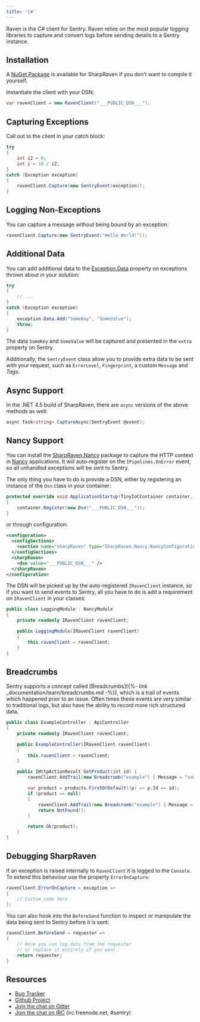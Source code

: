 ```yaml
---
title: 'C#'
---
```


Raven is the C# client for Sentry. Raven relies on the most popular logging libraries to capture and convert logs before sending details to a Sentry instance.

<!-- WIZARD -->
## Installation

A [NuGet Package](https://www.nuget.org/packages/SharpRaven) is available for SharpRaven if you don’t want to compile it yourself.

Instantiate the client with your DSN:

```csharp
var ravenClient = new RavenClient("___PUBLIC_DSN___");
```

## Capturing Exceptions

Call out to the client in your catch block:

```csharp
try
{
    int i2 = 0;
    int i = 10 / i2;
}
catch (Exception exception)
{
    ravenClient.Capture(new SentryEvent(exception));
}
```
<!-- ENDWIZARD -->

## Logging Non-Exceptions

You can capture a message without being bound by an exception:

```csharp
ravenClient.Capture(new SentryEvent("Hello World!"));
```

## Additional Data

You can add additional data to the [Exception.Data](https://msdn.microsoft.com/en-us/library/system.exception.data.aspx) property on exceptions thrown about in your solution:

```csharp
try
{
    // ...
}
catch (Exception exception)
{
    exception.Data.Add("SomeKey", "SomeValue");
    throw;
}
```

The data `SomeKey` and `SomeValue` will be captured and presented in the `extra` property on Sentry.

Additionally, the `SentryEvent` class allow you to provide extra data to be sent with your request, such as `ErrorLevel`, `Fingerprint`, a custom `Message` and _Tags_.

## Async Support

In the .NET 4.5 build of SharpRaven, there are `async` versions of the above methods as well:

```csharp
async Task<string> CaptureAsync(SentryEvent @event);
```

## Nancy Support

You can install the [SharpRaven.Nancy](https://www.nuget.org/packages/SharpRaven.Nancy) package to capture the HTTP context in [Nancy](http://nancyfx.org/) applications. It will auto-register on the `IPipelines.OnError` event, so all unhandled exceptions will be sent to Sentry.

The only thing you have to do is provide a DSN, either by registering an instance of the `Dsn` class in your container:

```csharp
protected override void ApplicationStartup(TinyIoCContainer container, IPipelines pipelines)
{
    container.Register(new Dsn("___PUBLIC_DSN___"));
}
```

or through configuration:

```xml
<configuration>
  <configSections>
    <section name="sharpRaven" type="SharpRaven.Nancy.NancyConfiguration, SharpRaven.Nancy" />
  </configSections>
  <sharpRaven>
    <dsn value="___PUBLIC_DSN___" />
  </sharpRaven>
</configuration>
```

The DSN will be picked up by the auto-registered `IRavenClient` instance, so if you want to send events to Sentry, all you have to do is add a requirement on `IRavenClient` in your classes:

```csharp
public class LoggingModule : NancyModule
{
    private readonly IRavenClient ravenClient;

    public LoggingModule(IRavenClient ravenClient)
    {
        this.ravenClient = ravenClient;
    }
}
```

## Breadcrumbs

Sentry supports a concept called [Breadcrumbs]({%- link _documentation/learn/breadcrumbs.md -%}), which is a trail of events which happened prior to an issue. Often times these events are very similar to traditional logs, but also have the ability to record more rich structured data.

```csharp
public class ExampleController : ApiController
{
    private readonly IRavenClient ravenClient;

    public ExampleController(IRavenClient ravenClient)
    {
        this.ravenClient = ravenClient;
    }

    public IHttpActionResult GetProduct(int id) {
        ravenClient.AddTrail(new Breadcrumb("example") { Message = "some message...", Level = BreadcrumbLevel.Info } );

        var product = products.FirstOrDefault((p) => p.Id == id);
        if (product == null)
        {
            ravenClient.AddTrail(new Breadcrumb("example") { Message = "Ops! It was not found.", Level = BreadcrumbLevel.Warn } );
            return NotFound();
        }

        return Ok(product);
    }
}
```

## Debugging SharpRaven

If an exception is raised internally to `RavenClient` it is logged to the `Console`. To extend this behaviour use the property `ErrorOnCapture`:

```csharp
ravenClient.ErrorOnCapture = exception =>
{
    // Custom code here
};
```

You can also hook into the `BeforeSend` function to inspect or manipulate the data being sent to Sentry before it is sent:

```csharp
ravenClient.BeforeSend = requester =>
{
    // Here you can log data from the requester
    // or replace it entirely if you want.
    return requester;
}
```

## Resources

-   [Bug Tracker](http://github.com/getsentry/raven-csharp/issues)
-   [Github Project](http://github.com/getsentry/raven-csharp)
-   [Join the chat on Gitter](https://gitter.im/getsentry/raven-csharp)
-   [Join the chat on IRC](irc://irc.freenode.net/sentry) (irc.freenode.net, #sentry)
